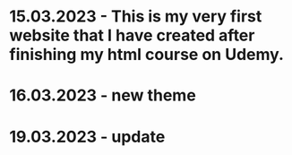 # 15.03.2023 - This is my very first website that I have created after finishing my html course on Udemy.
# 16.03.2023 - new theme
# 19.03.2023 - update
